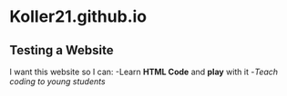 Koller21.github.io
==================

Testing a Website
------------------

I want this website so I can:
-Learn **HTML Code** and **play** with it
-*Teach coding to young students*
